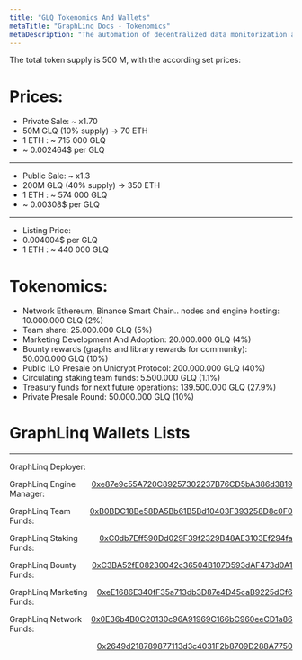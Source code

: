 ```yaml
---
title: "GLQ Tokenomics And Wallets"
metaTitle: "GraphLinq Docs - Tokenomics"
metaDescription: "The automation of decentralized data monitorization and external executions over multi-chains applications."
---
```


The total token supply is 500 M, with the according set prices:

# Prices:

- Private Sale: ~ x1.70
- 50M GLQ (10% supply) -> 70 ETH
- 1 ETH : ~ 715 000 GLQ
- ~ 0.002464$ per GLQ

<hr/>

- Public Sale: ~ x1.3
- 200M GLQ (40% supply) -> 350 ETH
- 1 ETH : ~ 574 000 GLQ
- ~ 0.00308$ per GLQ

<hr/>

- Listing Price:
- 0.004004$ per GLQ
- 1 ETH : ~ 440 000 GLQ

# Tokenomics:

- Network Ethereum, Binance Smart Chain.. nodes and engine hosting: 10.000.000 GLQ (2%)
- Team share: 25.000.000 GLQ (5%)
- Marketing Development And Adoption: 20.000.000 GLQ (4%)
- Bounty rewards (graphs and library rewards for community): 50.000.000 GLQ (10%)
- Public ILO Presale on Unicrypt Protocol: 200.000.000 GLQ (40%)
- Circulating staking team funds: 5.500.000 GLQ (1.1%)
- Treasury funds for next future operations: 139.500.000 GLQ (27.9%)
- Private Presale Round: 50.000.000 GLQ (10%)

# GraphLinq Wallets Lists
<hr/>
<p>GraphLinq Deployer: <div style="float:right;"> <a href="https://etherscan.com/address/0xe87e9c55A720C89257302237B76CD5bA386d3819">0xe87e9c55A720C89257302237B76CD5bA386d3819</a></div></p>
<p>GraphLinq Engine Manager: <div style="float:right;"> <a href="https://etherscan.com/address/0xB0BDC18Be58DA5Bb61B5Bd10403F393258D8c0F0">0xB0BDC18Be58DA5Bb61B5Bd10403F393258D8c0F0</a></div></p>
<p>GraphLinq Team Funds: <div style="float:right;"> <a href="https://etherscan.com/address/0xC0db7Eff590Dd029F39f2329B48AE3103Ef294fa">0xC0db7Eff590Dd029F39f2329B48AE3103Ef294fa</a></div></p>
<p>GraphLinq Staking Funds:<div style="float:right;">  <a href="https://etherscan.com/address/0xC3BA52fE08230042c36504B107D593dAF473d0A1">0xC3BA52fE08230042c36504B107D593dAF473d0A1</a> </div></p>
<p>GraphLinq Bounty Funds: <div style="float:right;"> <a href="https://etherscan.com/address/0xeE1686E340fF35a713db3D87e4D45caB9225dCf6">0xeE1686E340fF35a713db3D87e4D45caB9225dCf6</a></div></p>
<p>GraphLinq Marketing Funds: <div style="float:right;"> <a href="https://etherscan.com/address/0x0E36b4B0C20130c96A91969C166bC960eeCD1a86">0x0E36b4B0C20130c96A91969C166bC960eeCD1a86</a></div></p>
<p>GraphLinq Network Funds: <div style="float:right;"> <a href="https://etherscan.com/address/0x2649d218789877113d3c4031F2b8709D288A7750">0x2649d218789877113d3c4031F2b8709D288A7750</a></div></p>
